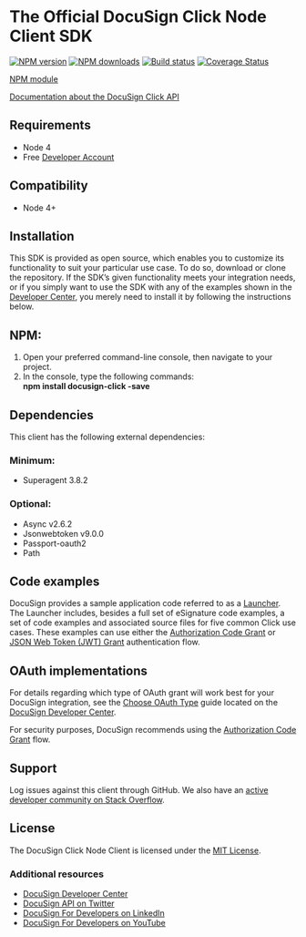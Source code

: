 # The Official DocuSign Click Node Client SDK

[![NPM version][npm-image]][npm-url]
[![NPM downloads][downloads-image]][downloads-url]
[![Build status][travis-image]][travis-url]
[![Coverage Status][coveralls-image]][coveralls-url]

[NPM module](https://www.npmjs.com/package/docusign-click)

[Documentation about the DocuSign Click API](https://developers.docusign.com/docs/click-api)

<!---
[Changelog](./CHANGELOG.md)
commented out
-->


## Requirements
- Node 4
- Free [Developer Account](https://go.docusign.com/sandbox/productshot/?elqCampaignId=16531)

## Compatibility

- Node 4+

## Installation

This SDK is provided as open source, which enables you to customize its functionality to suit your particular use case. To do so, download or clone the repository. If the SDK’s given functionality meets your integration needs, or if you simply want to use the SDK with any of the examples shown in the [Developer Center](https://developers.docusign.com/docs/click-api/how-to/), you merely need to install it by following the instructions below.

## NPM:

1. Open your preferred command-line console, then navigate to your project.
2. In the console, type the following commands:  
   **npm install docusign-click -save**


## Dependencies

This client has the following external dependencies:

### Minimum:

- Superagent 3.8.2

### Optional:

- Async v2.6.2
- Jsonwebtoken v9.0.0
- Passport-oauth2
- Path

## Code examples

DocuSign provides a sample application code referred to as a [Launcher](https://github.com/docusign/code-examples-node). The Launcher includes, besides a full set of eSignature code examples, a set of code examples and associated source files for five common Click use cases. These examples can use either the [Authorization Code Grant](https://developers.docusign.com/platform/auth/authcode/) or [JSON Web Token (JWT) Grant](https://developers.docusign.com/platform/auth/jwt/) authentication flow.

## OAuth implementations

For details regarding which type of OAuth grant will work best for your DocuSign integration, see the [Choose OAuth Type](https://developers.docusign.com/platform/auth/choose/) guide located on the [DocuSign Developer Center](https://developers.docusign.com/).

For security purposes, DocuSign recommends using the [Authorization Code Grant](https://developers.docusign.com/platform/auth/authcode/) flow.

## Support

Log issues against this client through GitHub. We also have an [active developer community on Stack Overflow](http://stackoverflow.com/questions/tagged/docusignapi).

## License

The DocuSign Click Node Client is licensed under the [MIT License](https://github.com/docusign/docusign-click-node-client/blob/master/LICENSE).

[npm-image]: https://img.shields.io/npm/v/docusign-click.svg?style=flat
[npm-url]: https://npmjs.org/package/docusign-click
[downloads-image]: https://img.shields.io/npm/dm/docusign-click.svg?style=flat
[downloads-url]: https://npmjs.org/package/docusign-click
[travis-image]: https://img.shields.io/travis/docusign/docusign-click-node-client.svg?style=flat
[travis-url]: https://travis-ci.org/docusign/docusign-node-client
[coveralls-image]: https://coveralls.io/repos/github/docusign/DocuSign-Node-Client/badge.svg?branch=master
[coveralls-url]: https://coveralls.io/github/docusign/DocuSign-Node-Client?branch=master

### Additional resources
* [DocuSign Developer Center](https://developers.docusign.com)
* [DocuSign API on Twitter](https://twitter.com/docusignapi)
* [DocuSign For Developers on LinkedIn](https://www.linkedin.com/showcase/docusign-for-developers/)
* [DocuSign For Developers on YouTube](https://www.youtube.com/channel/UCJSJ2kMs_qeQotmw4-lX2NQ)
